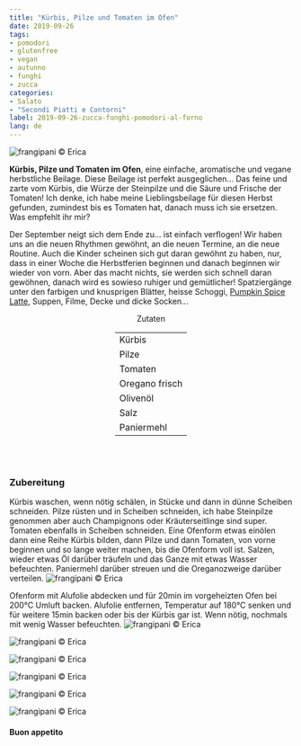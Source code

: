 ```yaml
---
title: "Kürbis, Pilze und Tomaten im Ofen"
date: 2019-09-26
tags:
- pomodori
- glutenfree
- vegan
- autunno
- funghi
- zucca
categories:
- Salato
- "Secondi Piatti e Contorni"
label: 2019-09-26-zucca-funghi-pomodori-al-forno
lang: de 
---
```

![](../2019-09-26-zucca-funghi-pomodori-al-forno/header.jpeg "frangipani © Erica")

**Kürbis, Pilze und Tomaten im Ofen**, eine einfache, aromatische und vegane herbstliche Beilage. Diese Beilage ist perfekt ausgeglichen... Das feine und zarte vom Kürbis, die Würze der Steinpilze und die Säure und Frische der Tomaten! Ich denke, ich habe meine Lieblingsbeilage für diesen Herbst gefunden, zumindest bis es Tomaten hat, danach muss ich sie ersetzen. Was empfehlt ihr mir?

Der September neigt sich dem Ende zu... ist einfach verflogen! Wir haben uns an die neuen Rhythmen gewöhnt, an die neuen Termine, an die neue Routine. Auch die Kinder scheinen sich gut daran gewöhnt zu haben, nur, dass in einer Woche die Herbstferien beginnen und danach beginnen wir wieder von vorn. Aber das macht nichts, sie werden sich schnell daran gewöhnen, danach wird es sowieso ruhiger und gemütlicher! Spatziergänge unter den farbigen und knusprigen Blätter, heisse Schoggi, <a href="https://frangipani.raiano.ch/2016-10-12-pumpkin-spice-latte-de/" target="_blank">Pumpkin Spice Latte</a>, Suppen, Filme, Decke und dicke Socken...

<div id="wrapper" style="text-align: center">
  <div id="yourdiv" style="display: inline-block;">
    <div class="ingredients" itemscope itemtype="http://schema.org/Recipe">
      <span itemprop="name" style="display:none;">Kürbis, Pilze und Tomaten im Ofen</span>
      <span itemprop="recipeCategory" style="display:none;">Herzhaftes</span>
      <img itemprop="image" style="display:none;" class="ignore-gallery-item" src="../2019-09-26-zucca-funghi-pomodori-al-forno/header.jpeg"/>
      <span itemprop="author" style="display:none;">Erica Raiano</span>
      <span itemprop="description" style="display:none;">Kürbis, Pilze und Tomaten im Ofen, eine einfache, aromatische und vegane herbstliche Beilage.</span>
      <div class="ingredients-title">Zutaten</div>
      <table>
        <tbody>
          <tr itemprop="recipeIngredient">
            <td>Kürbis</td>
          </tr>
          <tr itemprop="recipeIngredient">
            <td>Pilze</td>
          </tr>
          <tr itemprop="recipeIngredient">
            <td>Tomaten</td>
          </tr>
          <tr itemprop="recipeIngredient">
            <td>Oregano frisch</td>
          </tr>
          <tr itemprop="recipeIngredient">
            <td>Olivenöl</td>
          </tr>
          <tr itemprop="recipeIngredient">
            <td>Salz</td>
          </tr>
          <tr itemprop="recipeIngredient">
            <td>Paniermehl</td>       
          </tr>
        </tbody>
      </table>
      <br></br>
    </div>
  </div>
</div>


<h3>
	<font color="grey">
		<i class="fa-solid fa-gears"></i>
	</font> Zubereitung
</h3>

Kürbis waschen, wenn nötig schälen, in Stücke und dann in dünne Scheiben schneiden. Pilze rüsten und in Scheiben schneiden, ich habe Steinpilze genommen aber auch Champignons oder Kräuterseitlinge sind super. Tomaten ebenfalls in Scheiben schneiden. Eine Ofenform etwas einölen dann eine Reihe Kürbis bilden, dann Pilze und dann Tomaten, von vorne beginnen und so lange weiter machen, bis die Ofenform voll ist. Salzen, wieder etwas Öl darüber träufeln und das Ganze mit etwas Wasser befeuchten. Paniermehl darüber streuen und die Oreganozweige darüber verteilen.
![](../2019-09-26-zucca-funghi-pomodori-al-forno/teglia.jpeg "frangipani © Erica")

Ofenform mit Alufolie abdecken und für 20min im vorgeheizten Ofen bei 200°C Umluft backen. Alufolie entfernen, Temperatur auf 180°C senken und für weitere 15min backen oder bis der Kürbis gar ist. Wenn nötig, nochmals mit wenig Wasser befeuchten.
![](../2019-09-26-zucca-funghi-pomodori-al-forno/risultato1.jpeg "frangipani © Erica")

![](../2019-09-26-zucca-funghi-pomodori-al-forno/risultato2.jpeg "frangipani © Erica")

![](../2019-09-26-zucca-funghi-pomodori-al-forno/risultato3.jpeg "frangipani © Erica")

![](../2019-09-26-zucca-funghi-pomodori-al-forno/risultato4.jpeg "frangipani © Erica")

![](../2019-09-26-zucca-funghi-pomodori-al-forno/risultato5.jpeg "frangipani © Erica")

![](../2019-09-26-zucca-funghi-pomodori-al-forno/risultato6.jpeg "frangipani © Erica")

<h4>Buon appetito
  <font color="red">
    <i class="fa-regular fa-face-smile"></i>
  </font>
</h4>
